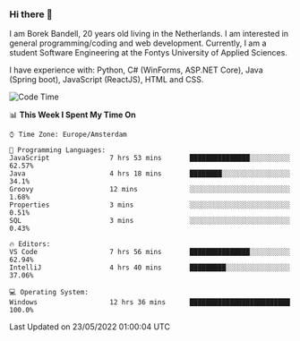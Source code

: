 ### Hi there 👋

I am Borek Bandell, 20 years old living in the Netherlands. I am interested in general programming/coding and web development. Currently, I am a student Software Engineering at the Fontys University of Applied Sciences.

I have experience with: Python, C# (WinForms, ASP.NET Core), Java (Spring boot), JavaScript (ReactJS), HTML and CSS.

<!--START_SECTION:waka-->
![Code Time](http://img.shields.io/badge/Code%20Time-146%20hrs%205%20mins-blue)

📊 **This Week I Spent My Time On** 

```text
⌚︎ Time Zone: Europe/Amsterdam

💬 Programming Languages: 
JavaScript               7 hrs 53 mins       ███████████████░░░░░░░░░░   62.57% 
Java                     4 hrs 18 mins       ████████░░░░░░░░░░░░░░░░░   34.1% 
Groovy                   12 mins             ░░░░░░░░░░░░░░░░░░░░░░░░░   1.68% 
Properties               3 mins              ░░░░░░░░░░░░░░░░░░░░░░░░░   0.51% 
SQL                      3 mins              ░░░░░░░░░░░░░░░░░░░░░░░░░   0.43%

🔥 Editors: 
VS Code                  7 hrs 56 mins       ███████████████░░░░░░░░░░   62.94% 
IntelliJ                 4 hrs 40 mins       █████████░░░░░░░░░░░░░░░░   37.06%

💻 Operating System: 
Windows                  12 hrs 36 mins      █████████████████████████   100.0%

```


 Last Updated on 23/05/2022 01:00:04 UTC
<!--END_SECTION:waka-->

<!--**tcBorek2002/tcBorek2002** is a ✨ _special_ ✨ repository because its `README.md` (this file) appears on your GitHub profile.

Here are some ideas to get you started:

- 🔭 I’m currently working on ...
- 🌱 I’m currently learning ...
- 👯 I’m looking to collaborate on ...
- 🤔 I’m looking for help with ...
- 💬 Ask me about ...
- 📫 How to reach me: ...
- 😄 Pronouns: ...
- ⚡ Fun fact: ...
-->
